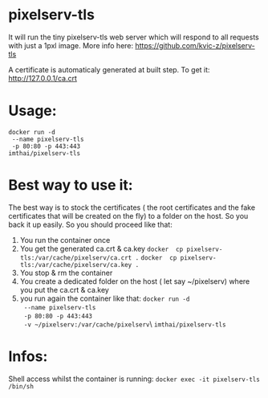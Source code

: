 # pixelserv-tls
It will run the tiny pixelserv-tls web server which will respond to all requests with just a 1pxl image.
More info here: https://github.com/kvic-z/pixelserv-tls

A certificate is automaticaly generated at built step.
To get it: http://127.0.0.1/ca.crt

# Usage:
`docker run -d` \
` --name pixelserv-tls` \
` -p 80:80 -p 443:443` \
`imthai/pixelserv-tls`


# Best way to use it:

The best way is to stock the certificates ( the root certificates and the fake certificates that will be created on the fly) to a folder on the host. So you back it up easily. 
So you should proceed like that:
1) You run the container once
2) You get the generated ca.crt & ca.key
`docker  cp pixelserv-tls:/var/cache/pixelserv/ca.crt .`
`docker  cp pixelserv-tls:/var/cache/pixelserv/ca.key .`
3) You stop & rm the container
4) You create a dedicated folder on the host ( let say ~/pixelserv) where you put the ca.crt & ca.key
5) you run again the container like that:
`docker run -d` \
` --name pixelserv-tls` \
` -p 80:80 -p 443:443` \
` -v ~/pixelserv:/var/cache/pixelserv`\ 
`imthai/pixelserv-tls`


# Infos:
Shell access whilst the container is running: `docker exec -it pixelserv-tls /bin/sh`
